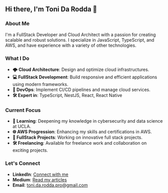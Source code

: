 ## Hi there, I'm Toni Da Rodda 👋

### About Me

I'm a FullStack Developer and Cloud Architect with a passion for creating scalable and robust solutions. I specialize in JavaScript, TypeScript, and AWS, and have experience with a variety of other technologies.

### What I Do

- **🌩️ Cloud Architecture**: Design and optimize cloud infrastructures.
- **💻 FullStack Development**: Build responsive and efficient applications using modern frameworks.
- **🔧 DevOps**: Implement CI/CD pipelines and manage cloud services.
- **🛠️ Expert in**: TypeScript, NestJS, React, React Native

### Current Focus

- **📘 Learning**: Deepening my knowledge in cybersecurity and data science at UCLA.
- **🌐 AWS Progression**: Enhancing my skills and certifications in AWS.
- **🚀 FullStack Projects**: Working on innovative full stack projects.
- **🛠️ Freelancing**: Available for freelance work and collaboration on exciting projects.

### Let's Connect

- **LinkedIn**: [Connect with me](https://www.linkedin.com/in/toni-da-rodda-414233204/)
- **Medium**: [Read my articles](https://medium.com/@toni.da.rodda.pro)
- **Email**: [toni.da.rodda.pro@gmail.com](mailto:toni.da.rodda.pro@gmail.com)
